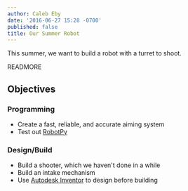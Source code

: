 ```yaml
---
author: Caleb Eby
date: '2016-06-27 15:28 -0700'
published: false
title: Our Summer Robot
---
```

This summer, we want to build a robot with a turret to shoot.

READMORE

## Objectives

### Programming
- Create a fast, reliable, and accurate aiming system
- Test out [RobotPy](https://robotpy.github.io/)
### Design/Build
- Build a shooter, which we haven't done in a while
- Build an intake mechanism
- Use [Autodesk Inventor](http://www.autodesk.com/products/inventor/overview) to design before building